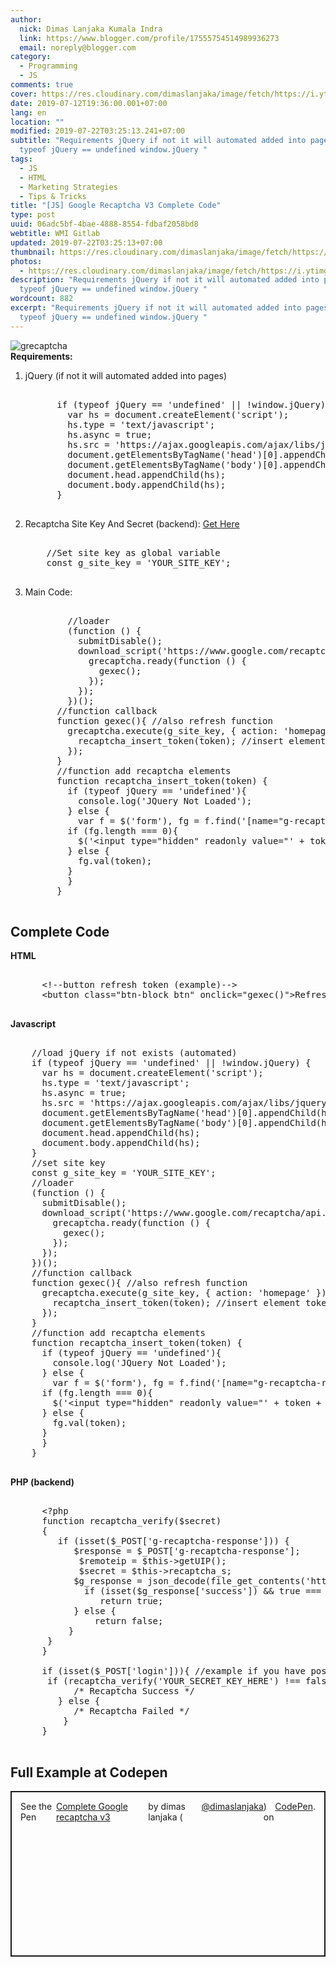 ```yaml
---
author:
  nick: Dimas Lanjaka Kumala Indra
  link: https://www.blogger.com/profile/17555754514989936273
  email: noreply@blogger.com
category:
  - Programming
  - JS
comments: true
cover: https://res.cloudinary.com/dimaslanjaka/image/fetch/https://i.ytimg.com/vi/tbvxFW4UJdU/maxresdefault.jpg
date: 2019-07-12T19:36:00.001+07:00
lang: en
location: ""
modified: 2019-07-22T03:25:13.241+07:00
subtitle: "Requirements jQuery if not it will automated added into pages if
  typeof jQuery == undefined window.jQuery "
tags:
  - JS
  - HTML
  - Marketing Strategies
  - Tips & Tricks
title: "[JS] Google Recaptcha V3 Complete Code"
type: post
uuid: 06adc5bf-4bae-4888-8554-fdbaf2058bd8
webtitle: WMI Gitlab
updated: 2019-07-22T03:25:13+07:00
thumbnail: https://res.cloudinary.com/dimaslanjaka/image/fetch/https://i.ytimg.com/vi/tbvxFW4UJdU/maxresdefault.jpg
photos:
  - https://res.cloudinary.com/dimaslanjaka/image/fetch/https://i.ytimg.com/vi/tbvxFW4UJdU/maxresdefault.jpg
description: "Requirements jQuery if not it will automated added into pages if
  typeof jQuery == undefined window.jQuery "
wordcount: 882
excerpt: "Requirements jQuery if not it will automated added into pages if
  typeof jQuery == undefined window.jQuery "
---
```


<div dir="ltr" style="text-align: left;" trbidi="on"><div>  <img src="https://res.cloudinary.com/dimaslanjaka/image/fetch/https://i.ytimg.com/vi/tbvxFW4UJdU/maxresdefault.jpg" alt="grecaptcha"></div>  <b>Requirements:</b>  <ol style="text-align: left;">    <li>jQuery (if not it will automated added into pages)&nbsp;</li>    <pre><br>      if (typeof jQuery == 'undefined' || !window.jQuery) {<br>        var hs = document.createElement('script');<br>        hs.type = 'text/javascript';<br>        hs.async = true;<br>        hs.src = 'https://ajax.googleapis.com/ajax/libs/jquery/3.4.1/jquery.min.js';<br>        document.getElementsByTagName('head')[0].appendChild(hs);<br>        document.getElementsByTagName('body')[0].appendChild(hs);<br>        document.head.appendChild(hs);<br>        document.body.appendChild(hs);<br>      }<br>    </pre>     <li>Recaptcha Site Key And Secret (backend): <a href="https://www.google.com/recaptcha/admin/" rel="noopener noreferer nofollow">Get Here</a></li>    <pre><br>    //Set site key as global variable<br>    const g_site_key = 'YOUR_SITE_KEY';<br>    </pre>     <li>Main Code:</li>    <pre><br>        //loader<br>        (function () {<br>          submitDisable();<br>          download_script('https://www.google.com/recaptcha/api.js?render='+g_site_key+'&amp;render=explicit', function () {<br>            grecaptcha.ready(function () {<br>              gexec();<br>            });<br>          });<br>        })();<br>      //function callback<br>      function gexec(){ //also refresh function<br>        grecaptcha.execute(g_site_key, { action: 'homepage' }).then(function (token) {<br>          recaptcha_insert_token(token); //insert element token into form<br>        });<br>      }<br>      //function add recaptcha elements<br>      function recaptcha_insert_token(token) {<br>        if (typeof jQuery == 'undefined'){<br>          console.log('JQuery Not Loaded');<br>        } else {<br>          var f = $('form'), fg = f.find('[name="g-recaptcha-response"]');<br>        if (fg.length === 0){<br>          $('&lt;input type="hidden" readonly value="' + token + '" name="g-recaptcha-response"&gt;').appendTo(f);<br>        } else {<br>          fg.val(token);<br>        }<br>        }<br>      }<br>    </pre>  </ol>   <h2>Complete Code</h2>  <b>HTML</b>  <pre><br>      &lt;!--button refresh token (example)--&gt;<br>      &lt;button class="btn-block btn" onclick="gexec()"&gt;Refresh&lt;/button&gt;<br>  </pre>  <b>Javascript</b>  <pre><br>    //load jQuery if not exists (automated)<br>    if (typeof jQuery == 'undefined' || !window.jQuery) {<br>      var hs = document.createElement('script');<br>      hs.type = 'text/javascript';<br>      hs.async = true;<br>      hs.src = 'https://ajax.googleapis.com/ajax/libs/jquery/3.4.1/jquery.min.js';<br>      document.getElementsByTagName('head')[0].appendChild(hs);<br>      document.getElementsByTagName('body')[0].appendChild(hs);<br>      document.head.appendChild(hs);<br>      document.body.appendChild(hs);<br>    }<br>    //set site key<br>    const g_site_key = 'YOUR_SITE_KEY';<br>    //loader<br>    (function () {<br>      submitDisable();<br>      download_script('https://www.google.com/recaptcha/api.js?render='+g_site_key+'&amp;render=explicit', function () {<br>        grecaptcha.ready(function () {<br>          gexec();<br>        });<br>      });<br>    })();<br>    //function callback<br>    function gexec(){ //also refresh function<br>      grecaptcha.execute(g_site_key, { action: 'homepage' }).then(function (token) {<br>        recaptcha_insert_token(token); //insert element token into form<br>      });<br>    }<br>    //function add recaptcha elements<br>    function recaptcha_insert_token(token) {<br>      if (typeof jQuery == 'undefined'){<br>        console.log('JQuery Not Loaded');<br>      } else {<br>        var f = $('form'), fg = f.find('[name="g-recaptcha-response"]');<br>      if (fg.length === 0){<br>        $('&lt;input type="hidden" readonly value="' + token + '" name="g-recaptcha-response"&gt;').appendTo(f);<br>      } else {<br>        fg.val(token);<br>      }<br>      }<br>    }<br>  </pre>  <b>PHP (backend)</b>  <pre><br>      &lt;?php<br>      function recaptcha_verify($secret)<br>      {<br>      	if (isset($_POST['g-recaptcha-response'])) {<br>      		$response = $_POST['g-recaptcha-response'];<br>      		$remoteip = $this-&gt;getUIP();<br>      		$secret = $this-&gt;recaptcha_s;<br>      		$g_response = json_decode(file_get_contents('https://www.google.com/recaptcha/api/siteverify?secret=' . $secret . '&amp;response=' . $response . '&amp;remoteip=' . $remoteip), true);<br>      		if (isset($g_response['success']) &amp;&amp; true === $g_response['success']) {<br>      			return true;<br>      		} else {<br>      			return false;<br>      		}<br>      	}<br>      }<br><br>      if (isset($_POST['login'])){ //example if you have post named login<br>      	if (recaptcha_verify('YOUR_SECRET_KEY_HERE') !== false){<br>      		/* Recaptcha Success */<br>      	} else {<br>      		/* Recaptcha Failed */<br>      	}<br>      }<br>  </pre>  <h2>Full Example at Codepen</h2>  <div class="codepen" data-default-tab="js,result" data-height="265" data-pen-title="Complete Google recaptcha v3" data-slug-hash="qzgYmp" data-theme-id="0" data-user="dimaslanjaka" style="border: 2px solid; box-sizing: border-box; display: flex; height: 265px; margin: 1em 0; padding: 1em;">    See the Pen <a href="https://codepen.io/dimaslanjaka/pen/qzgYmp/" rel="noopener noreferer nofollow">      Complete Google recaptcha v3</a> by dimas lanjaka (<a href="https://codepen.io/dimaslanjaka" rel="noopener noreferer nofollow">@dimaslanjaka</a>)     on <a href="https://codepen.io/" rel="noopener noreferer nofollow">CodePen</a>.   </div>  <script async="" src="https://static.codepen.io/assets/embed/ei.js"></script> </div>